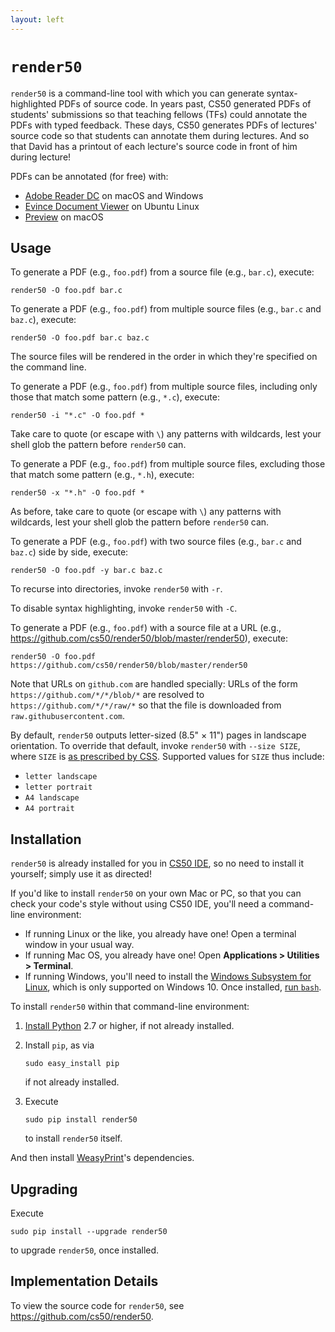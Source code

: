 ```yaml
---
layout: left
---
```


# `render50`

`render50` is a command-line tool with which you can generate syntax-highlighted PDFs of source code. In years past, CS50 generated PDFs of students' submissions so that teaching fellows (TFs) could annotate the PDFs with typed feedback. These days, CS50 generates PDFs of lectures' source code so that students can annotate them during lectures. And so that David has a printout of each lecture's source code in front of him during lecture!

PDFs can be annotated (for free) with:

- [Adobe Reader DC](https://acrobat.adobe.com/us/en/acrobat/pdf-reader.html) on macOS and Windows
- [Evince Document Viewer](https://help.ubuntu.com/community/Evince) on Ubuntu Linux
- [Preview](https://support.apple.com/en-us/HT201740) on macOS

## Usage

To generate a PDF (e.g., `foo.pdf`) from a source file (e.g., `bar.c`), execute:

```
render50 -O foo.pdf bar.c
```

To generate a PDF (e.g., `foo.pdf`) from multiple source files (e.g., `bar.c` and `baz.c`), execute:

```
render50 -O foo.pdf bar.c baz.c
```

The source files will be rendered in the order in which they're specified on the command line.

To generate a PDF (e.g., `foo.pdf`) from multiple source files, including only those that match some pattern (e.g., `*.c`), execute:

```
render50 -i "*.c" -O foo.pdf *
```

Take care to quote (or escape with `\`) any patterns with wildcards, lest your shell glob the pattern before `render50` can.

To generate a PDF (e.g., `foo.pdf`) from multiple source files, excluding those that match some pattern (e.g., `*.h`), execute:

```
render50 -x "*.h" -O foo.pdf *
```

As before, take care to quote (or escape with `\`) any patterns with wildcards, lest your shell glob the pattern before `render50` can.

To generate a PDF (e.g., `foo.pdf`) with two source files (e.g., `bar.c` and `baz.c`) side by side, execute:

```
render50 -O foo.pdf -y bar.c baz.c
```

To recurse into directories, invoke `render50` with `-r`.

To disable syntax highlighting, invoke `render50` with `-C`.

To generate a PDF (e.g., `foo.pdf`) with a source file at a URL (e.g., https://github.com/cs50/render50/blob/master/render50), execute:

```
render50 -O foo.pdf https://github.com/cs50/render50/blob/master/render50
```

Note that URLs on `github.com` are handled specially: URLs of the form `https://github.com/*/*/blob/*` are resolved to `https://github.com/*/*/raw/*` so that the file is downloaded from `raw.githubusercontent.com`.

By default, `render50` outputs letter-sized (8.5" × 11") pages in landscape orientation. To override that default, invoke `render50` with `--size SIZE`, where `SIZE` is [as prescribed by CSS](https://developer.mozilla.org/en-US/docs/Web/CSS/@page/size). Supported values for `SIZE` thus include:

- `letter landscape`
- `letter portrait`
- `A4 landscape`
- `A4 portrait`

## Installation

`render50` is already installed for you in [CS50 IDE](https://cs50.io/), so no need to install it yourself; simply use it as directed!

If you'd like to install `render50` on your own Mac or PC, so that you can check your code's style without using CS50 IDE, you'll need a command-line environment:

- If running Linux or the like, you already have one! Open a terminal window in your usual way.
- If running Mac OS, you already have one! Open **Applications > Utilities > Terminal**.
- If running Windows, you'll need to install the [Windows Subsystem for Linux](https://msdn.microsoft.com/commandline/wsl/about), which is only supported on Windows 10. Once installed, [run `bash`](https://blogs.windows.com/buildingapps/2016/03/30/run-bash-on-ubuntu-on-windows/).

To install `render50` within that command-line environment:

1. [Install Python](https://www.python.org/downloads/) 2.7 or higher, if not already installed.

1. Install `pip`, as via 

   ```
   sudo easy_install pip
   ```

   if not already installed.

1. Execute 

   ```
   sudo pip install render50
   ```
   to install `render50` itself.

And then install [WeasyPrint](http://weasyprint.readthedocs.io/en/latest/install.html)'s dependencies.

## Upgrading

Execute

```
sudo pip install --upgrade render50
```

to upgrade `render50`, once installed.

## Implementation Details

To view the source code for `render50`, see <https://github.com/cs50/render50>.
